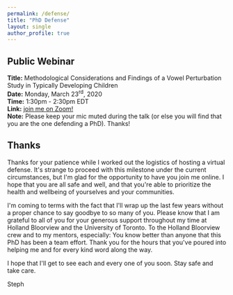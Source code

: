 ```yaml
---
permalink: /defense/
title: "PhD Defense"
layout: single
author_profile: true
---
```


## Public Webinar
**Title:** Methodological Considerations and Findings of a Vowel Perturbation Study in Typically Developing Children
<br>
**Date:** Monday, March 23<sup>rd</sup>, 2020
<br>
**Time:** 1:30pm - 2:30pm EDT
<br>
**Link:** [join me on Zoom!](https://hollandbloorview.zoom.us/j/107743116?pwd=U1ViV2c2Q3FVQU9VZVg5VmhidWQwZz09)
<br>
**Note:** Please keep your mic muted during the talk (or else you will find that you are the one defending a PhD). Thanks!

## Thanks
Thanks for your patience while I worked out the logistics of hosting a virtual defense. It's strange to proceed with this milestone under the current circumstances, but I'm glad for the opportunity to have you join me online. I hope that you are all safe and well, and that you're able to prioritize the health and wellbeing of yourselves and your communities.

I'm coming to terms with the fact that I'll wrap up the last few years without a proper chance to say goodbye to so many of you. Please know that I am grateful to all of you for your generous support throughout my time at Holland Bloorview and the University of Toronto. To the Holland Bloorview crew and to my mentors, especially: You know better than anyone that this PhD has been a team effort. Thank you for the hours that you've poured into helping me and for every kind word along the way.

I hope that I'll get to see each and every one of you soon. Stay safe and take care.

Steph
